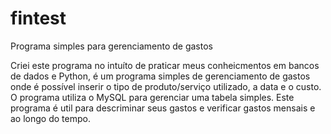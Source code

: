# fintest
Programa simples para gerenciamento de gastos

Criei este programa no intuíto de praticar meus conheicmentos em bancos de dados e Python, é um programa simples de gerenciamento de gastos onde é possível inserir o tipo de produto/serviço utilizado, a data e o custo. O programa utiliza o MySQL para gerenciar uma tabela simples. Este programa é util para descriminar seus gastos e verificar gastos mensais e ao longo do tempo.
